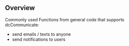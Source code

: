 ## Overview

Commonly used Functions from general code that supports dcCommunicate:

- send emails / texts to anyone
- send notifications to users
